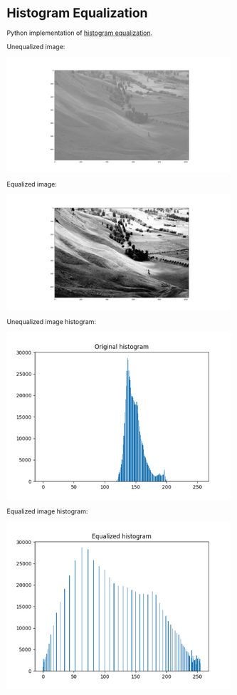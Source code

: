 # Histogram Equalization
Python implementation of [histogram equalization](https://en.wikipedia.org/wiki/Histogram_equalization).


Unequalized image:
<p align="center"><img src="results/unequalized_im.png"></p>

Equalized image:
<p align="center"><img src="results/equalized_im.png"></p>


Unequalized image histogram:
<p align="center"><img src="results/unequalized_hist.png"></p>

Equalized image histogram:
<p align="center"><img src="results/equalized_hist.png"></p>


